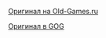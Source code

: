 [Оригинал на Old-Games.ru](https://www.old-games.ru/game/247.html)

[Оригинал в GOG](https://www.gog.com/game/carmageddon_max_pack)